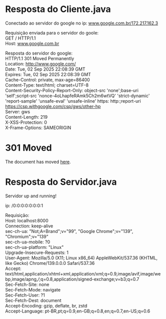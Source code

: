 # Resposta do Cliente.java

Conectado ao servidor do google no ip: www.google.com.br/172.217.162.3

Requisição enviada para o servidor do goole:<br>
GET / HTTP/1.1<br>
Host: www.google.com.br

Resposta do servidor do google:<br>
HTTP/1.1 301 Moved Permanently<br>
Location: http://www.google.com/<br>
Date: Tue, 02 Sep 2025 22:08:39 GMT<br>
Expires: Tue, 02 Sep 2025 22:08:39 GMT<br>
Cache-Control: private, max-age=86400<br>
Content-Type: text/html; charset=UTF-8<br>
Content-Security-Policy-Report-Only: object-src 'none';base-uri 'self';script-src 'nonce-4oLhapfeRAmk5Ch2m6wtVQ' 'strict-dynamic' 'report-sample' 'unsafe-eval' 'unsafe-inline' https: http:;report-uri https://csp.withgoogle.com/csp/gws/other-hp<br>
Server: gws<br>
Content-Length: 219<br>
X-XSS-Protection: 0<br>
X-Frame-Options: SAMEORIGIN

<HTML><HEAD><meta http-equiv="content-type" content="text/html;charset=utf-8">
<TITLE>301 Moved</TITLE></HEAD><BODY>
<H1>301 Moved</H1>
The document has moved
<A HREF="http://www.google.com/">here</A>.
</BODY></HTML>

# Resposta do Servidor.java

Servidor up and running!<br>

ip: /0:0:0:0:0:0:0:1<br>

Requisição:<br>
Host: localhost:8000<br>
Connection: keep-alive<br>
sec-ch-ua: "Not;A=Brand";v="99", "Google Chrome";v="139", "Chromium";v="139"<br>
sec-ch-ua-mobile: ?0<br>
sec-ch-ua-platform: "Linux"<br>
Upgrade-Insecure-Requests: 1<br>
User-Agent: Mozilla/5.0 (X11; Linux x86_64) AppleWebKit/537.36 (KHTML, like Gecko) Chrome/139.0.0.0 Safari/537.36<br>
Accept: text/html,application/xhtml+xml,application/xml;q=0.9,image/avif,image/webp,image/apng,*/*;q=0.8,application/signed-exchange;v=b3;q=0.7<br>
Sec-Fetch-Site: none<br>
Sec-Fetch-Mode: navigate<br>
Sec-Fetch-User: ?1<br>
Sec-Fetch-Dest: document<br>
Accept-Encoding: gzip, deflate, br, zstd<br>
Accept-Language: pt-BR,pt;q=0.9,en-GB;q=0.8,en;q=0.7,en-US;q=0.6<br>

